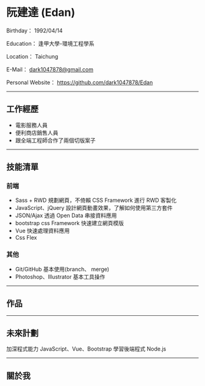 # 阮建達 (Edan)

Birthday： 1992/04/14

Education： 逢甲大學-環境工程學系

Location： Taichung

E-Mail： dark1047878@gmail.com

Personal Website： https://github.com/dark1047878/Edan

---

## 工作經歷

* 電影服務人員
* 便利商店銷售人員
* 跟全端工程師合作了兩個切版案子

---

## 技能清單

### 前端

* Sass + RWD 規劃網頁，不倚賴 CSS Framework 進行 RWD 客製化
* JavaScript、jQuery 設計網頁動畫效果，了解如何使用第三方套件
* JSON/Ajax 透過 Open Data 串接資料應用
* bootstrap css Framework 快速建立網頁模版
* Vue 快速處理資料應用
* Css Flex

### 其他

* Git/GitHub 基本使用(branch、 merge)
* Photoshop、Illustrator 基本工具操作

---

## 作品


---

## 未來計劃

加深程式能力 JavaScript、Vue、Bootstrap
學習後端程式 Node.js

---

## 關於我



